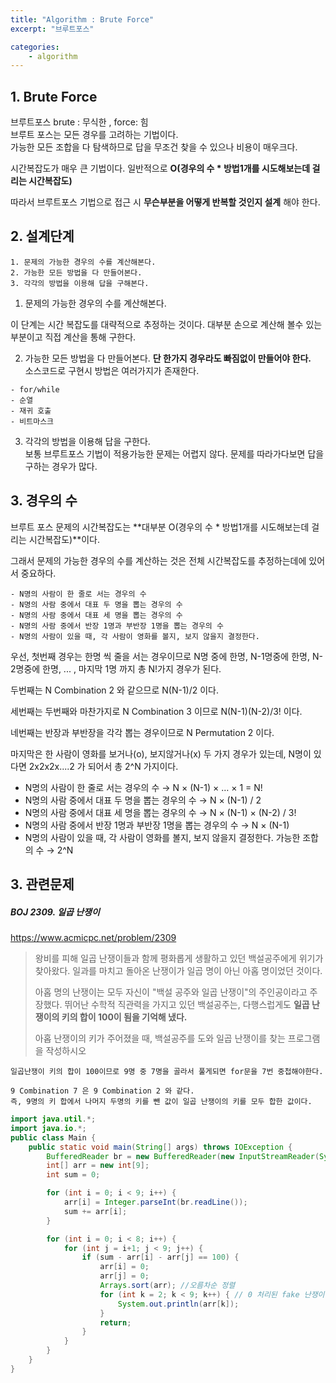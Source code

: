 ```yaml
---
title: "Algorithm : Brute Force"
excerpt: "브루트포스"

categories:
    - algorithm
---
```


## 1. Brute Force
브루트포스 
brute : 무식한 , force: 힘  
브루트 포스는 모든 경우를 고려하는 기법이다.  
가능한 모든 조합을 다 탐색하므로 답을 무조건 찾을 수 있으나 비용이 매우크다.

시간복잡도가 매우 큰 기법이다. 
일반적으로 **O(경우의 수 * 방법1개를 시도해보는데 걸리는 시간복잡도)**

따라서 브루트포스 기법으로 접근 시 **무슨부분을 어떻게 반복할 것인지 설계** 해야 한다.

## 2. 설계단계
```
1. 문제의 가능한 경우의 수를 계산해본다.
2. 가능한 모든 방법을 다 만들어본다.
3. 각각의 방법을 이용해 답을 구해본다.
```


1) 문제의 가능한 경우의 수를 계산해본다.

이 단계는 시간 복잡도를 대략적으로 추정하는 것이다. 대부분 손으로 계산해 볼수 있는 부분이고 직접 계산을 통해 구한다.

2) 가능한 모든 방법을 다 만들어본다.
**단 한가지 경우라도 빠짐없이 만들어야 한다.**  
소스코드로 구현시 방법은 여러가지가 존재한다.

```
- for/while
- 순열
- 재귀 호출
- 비트마스크 
```

3) 각각의 방법을 이용해 답을 구한다.  
보통 브루트포스 기법이 적용가능한 문제는 어렵지 않다. 문제를 따라가다보면 답을 구하는 경우가 많다.

## 3. 경우의 수
브루트 포스 문제의 시간복잡도는 **대부분 O(경우의 수 * 방법1개를 시도해보는데 걸리는 시간복잡도)**이다. 

그래서 문제의 가능한 경우의 수를 계산하는 것은 전체 시간복잡도를 추정하는데에 있어서 중요하다. 

```
- N명의 사람이 한 줄로 서는 경우의 수
- N명의 사람 중에서 대표 두 명을 뽑는 경우의 수
- N명의 사람 중에서 대표 세 명을 뽑는 경우의 수
- N명의 사람 중에서 반장 1명과 부반장 1명을 뽑는 경우의 수
- N명의 사람이 있을 때, 각 사람이 영화를 볼지, 보지 않을지 결정한다.
```

우선, 첫번째 경우는 한명 씩 줄을 서는 경우이므로 N명 중에 한명, N-1명중에 한명, N-2명중에 한명, ... , 마지막 1명 까지 총 N!가지 경우가 된다. 

두번째는 N Combination 2 와 같으므로 N(N-1)/2 이다. 

세번째는 두번째와 마찬가지로 N Combination 3 이므로 N(N-1)(N-2)/3! 이다. 

네번째는 반장과 부반장을 각각 뽑는 경우이므로 N Permutation 2 이다. 

마지막은 한 사람이 영화를 보거나(o), 보지않거나(x) 두 가지 경우가 있는데, 
N명이 있다면 2x2x2x....2 가 되어서 총 2^N 가지이다. 


- N명의 사람이 한 줄로 서는 경우의 수 → N × (N-1) × … × 1 = N!
- N명의 사람 중에서 대표 두 명을 뽑는 경우의 수 → N × (N-1) / 2
- N명의 사람 중에서 대표 세 명을 뽑는 경우의 수 → N × (N-1) × (N-2) / 3!
- N명의 사람 중에서 반장 1명과 부반장 1명을 뽑는 경우의 수 → N × (N-1)
- N명의 사람이 있을 때, 각 사람이 영화를 볼지, 보지 않을지 결정한다. 가능한 조합의 수 → 2^N



## 3. 관련문제
##### BOJ 2309. 일곱 난쟁이

https://www.acmicpc.net/problem/2309
 
> 왕비를 피해 일곱 난쟁이들과 함께 평화롭게 생활하고 있던 백설공주에게 위기가 찾아왔다. 일과를 마치고 돌아온 난쟁이가 일곱 명이 아닌 아홉 명이었던 것이다.
>
> 아홉 명의 난쟁이는 모두 자신이 "백설 공주와 일곱 난쟁이"의 주인공이라고 주장했다. 뛰어난 수학적 직관력을 가지고 있던 백설공주는, 다행스럽게도 **일곱 난쟁이의 키의 합이 100이 됨을 기억해 냈다.**
>
>아홉 난쟁이의 키가 주어졌을 때, 백설공주를 도와 일곱 난쟁이를 찾는 프로그램을 작성하시오


```text
일곱난쟁이 키의 합이 100이므로 9명 중 7명을 골라서 풀게되면 for문을 7번 중첩해야한다.

9 Combination 7 은 9 Combination 2 와 같다.
즉, 9명의 키 합에서 나머지 두명의 키를 뺀 값이 일곱 난쟁이의 키를 모두 합한 값이다.
```


```java
import java.util.*;
import java.io.*;
public class Main {
    public static void main(String[] args) throws IOException {
        BufferedReader br = new BufferedReader(new InputStreamReader(System.in));
        int[] arr = new int[9];
        int sum = 0;

        for (int i = 0; i < 9; i++) {
            arr[i] = Integer.parseInt(br.readLine());
            sum += arr[i];
        }

        for (int i = 0; i < 8; i++) {
            for (int j = i+1; j < 9; j++) {
                if (sum - arr[i] - arr[j] == 100) {
                    arr[i] = 0;
                    arr[j] = 0;
                    Arrays.sort(arr); //오름차순 정렬
                    for (int k = 2; k < 9; k++) { // 0 처리된 fake 난쟁이를 건너뛰고 출력
                        System.out.println(arr[k]);
                    }
                    return;
                }
            }
        }
    }
}
```